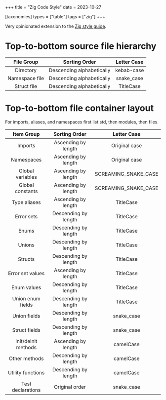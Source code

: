 +++
title = "Zig Code Style"
date = 2023-10-27

[taxonomies]
types = ["table"]
tags = ["zig"]
+++

Very opinionated extension to the [Zig style guide](https://ziglang.org/documentation/master/#Style-Guide).

<!-- more -->

# **Top-to-bottom source file hierarchy**

|   File Group   |       Sorting Order       | Letter Case |
|:--------------:|:-------------------------:|:-----------:|
|   Directory    | Descending alphabetically | kebab-case  |
| Namespace file | Descending alphabetically | snake_case  |
|  Struct file   | Descending alphabetically |  TitleCase  |

# **Top-to-bottom file container layout**

For imports, aliases, and namespaces first list std, then modules, then files.

|     Item Group      |    Sorting Order     |     Letter Case      |
|:-------------------:|:--------------------:|:--------------------:|
|       Imports       | Ascending by length  |    Original case     |
|     Namespaces      | Ascending by length  |    Original case     |
|  Global variables   | Ascending by length  | SCREAMING_SNAKE_CASE |
|  Global constants   | Ascending by length  | SCREAMING_SNAKE_CASE |
|    Type aliases     | Ascending by length  |      TitleCase       |
|     Error sets      | Descending by length |      TitleCase       |
|        Enums        | Descending by length |      TitleCase       |
|       Unions        | Descending by length |      TitleCase       |
|       Structs       | Descending by length |      TitleCase       |
|  Error set values   | Ascending by length  |      TitleCase       |
|     Enum values     | Descending by length |      TitleCase       |
|  Union enum fields  | Descending by length |      TitleCase       |
|    Union fields     | Descending by length |      snake_case      |
|    Struct fields    | Descending by length |      snake_case      |
| Init/deinit methods | Ascending by length  |      camelCase       |
|    Other methods    | Descending by length |      camelCase       |
|  Utility functions  | Descending by length |      camelCase       |
|  Test declarations  |    Original order    |      snake_case      |
